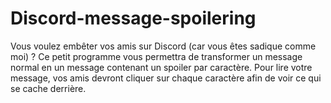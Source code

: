 # Discord-message-spoilering
Vous voulez embêter vos amis sur Discord (car vous êtes sadique comme moi) ? Ce petit programme vous permettra de transformer un message normal en un message contenant un spoiler par caractère. Pour lire votre message, vos amis devront cliquer sur chaque caractère afin de voir ce qui se cache derrière.
